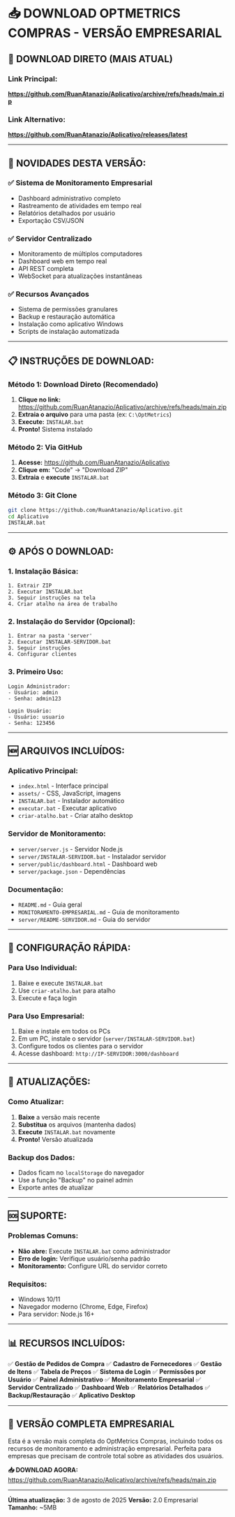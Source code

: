 # 📥 DOWNLOAD OPTMETRICS COMPRAS - VERSÃO EMPRESARIAL

## 🎯 **DOWNLOAD DIRETO (MAIS ATUAL)**

### **Link Principal:**
**https://github.com/RuanAtanazio/Aplicativo/archive/refs/heads/main.zip**

### **Link Alternativo:**
**https://github.com/RuanAtanazio/Aplicativo/releases/latest**

---

## 🚀 **NOVIDADES DESTA VERSÃO:**

### ✅ **Sistema de Monitoramento Empresarial**
- Dashboard administrativo completo
- Rastreamento de atividades em tempo real
- Relatórios detalhados por usuário
- Exportação CSV/JSON

### ✅ **Servidor Centralizado**
- Monitoramento de múltiplos computadores
- Dashboard web em tempo real
- API REST completa
- WebSocket para atualizações instantâneas

### ✅ **Recursos Avançados**
- Sistema de permissões granulares
- Backup e restauração automática
- Instalação como aplicativo Windows
- Scripts de instalação automatizada

---

## 📋 **INSTRUÇÕES DE DOWNLOAD:**

### **Método 1: Download Direto (Recomendado)**
1. **Clique no link:** https://github.com/RuanAtanazio/Aplicativo/archive/refs/heads/main.zip
2. **Extraia o arquivo** para uma pasta (ex: `C:\OptMetrics`)
3. **Execute:** `INSTALAR.bat`
4. **Pronto!** Sistema instalado

### **Método 2: Via GitHub**
1. **Acesse:** https://github.com/RuanAtanazio/Aplicativo
2. **Clique em:** "Code" → "Download ZIP"
3. **Extraia** e **execute** `INSTALAR.bat`

### **Método 3: Git Clone**
```bash
git clone https://github.com/RuanAtanazio/Aplicativo.git
cd Aplicativo
INSTALAR.bat
```

---

## ⚙️ **APÓS O DOWNLOAD:**

### **1. Instalação Básica:**
```
1. Extrair ZIP
2. Executar INSTALAR.bat
3. Seguir instruções na tela
4. Criar atalho na área de trabalho
```

### **2. Instalação do Servidor (Opcional):**
```
1. Entrar na pasta 'server'
2. Executar INSTALAR-SERVIDOR.bat
3. Seguir instruções
4. Configurar clientes
```

### **3. Primeiro Uso:**
```
Login Administrador:
- Usuário: admin
- Senha: admin123

Login Usuário:
- Usuário: usuario
- Senha: 123456
```

---

## 🆕 **ARQUIVOS INCLUÍDOS:**

### **Aplicativo Principal:**
- `index.html` - Interface principal
- `assets/` - CSS, JavaScript, imagens
- `INSTALAR.bat` - Instalador automático
- `executar.bat` - Executar aplicativo
- `criar-atalho.bat` - Criar atalho desktop

### **Servidor de Monitoramento:**
- `server/server.js` - Servidor Node.js
- `server/INSTALAR-SERVIDOR.bat` - Instalador servidor
- `server/public/dashboard.html` - Dashboard web
- `server/package.json` - Dependências

### **Documentação:**
- `README.md` - Guia geral
- `MONITORAMENTO-EMPRESARIAL.md` - Guia de monitoramento
- `server/README-SERVIDOR.md` - Guia do servidor

---

## 🎯 **CONFIGURAÇÃO RÁPIDA:**

### **Para Uso Individual:**
1. Baixe e execute `INSTALAR.bat`
2. Use `criar-atalho.bat` para atalho
3. Execute e faça login

### **Para Uso Empresarial:**
1. Baixe e instale em todos os PCs
2. Em um PC, instale o servidor (`server/INSTALAR-SERVIDOR.bat`)
3. Configure todos os clientes para o servidor
4. Acesse dashboard: `http://IP-SERVIDOR:3000/dashboard`

---

## 🔄 **ATUALIZAÇÕES:**

### **Como Atualizar:**
1. **Baixe** a versão mais recente
2. **Substitua** os arquivos (mantenha dados)
3. **Execute** `INSTALAR.bat` novamente
4. **Pronto!** Versão atualizada

### **Backup dos Dados:**
- Dados ficam no `localStorage` do navegador
- Use a função "Backup" no painel admin
- Exporte antes de atualizar

---

## 🆘 **SUPORTE:**

### **Problemas Comuns:**
- **Não abre:** Execute `INSTALAR.bat` como administrador
- **Erro de login:** Verifique usuário/senha padrão
- **Monitoramento:** Configure URL do servidor correto

### **Requisitos:**
- Windows 10/11
- Navegador moderno (Chrome, Edge, Firefox)
- Para servidor: Node.js 16+

---

## 📊 **RECURSOS INCLUÍDOS:**

✅ **Gestão de Pedidos de Compra**
✅ **Cadastro de Fornecedores**
✅ **Gestão de Itens**
✅ **Tabela de Preços**
✅ **Sistema de Login**
✅ **Permissões por Usuário**
✅ **Painel Administrativo**
✅ **Monitoramento Empresarial**
✅ **Servidor Centralizado**
✅ **Dashboard Web**
✅ **Relatórios Detalhados**
✅ **Backup/Restauração**
✅ **Aplicativo Desktop**

---

## 🎉 **VERSÃO COMPLETA EMPRESARIAL**

Esta é a versão mais completa do OptMetrics Compras, incluindo todos os recursos de monitoramento e administração empresarial. Perfeita para empresas que precisam de controle total sobre as atividades dos usuários.

**📥 DOWNLOAD AGORA:** https://github.com/RuanAtanazio/Aplicativo/archive/refs/heads/main.zip

---

**Última atualização:** 3 de agosto de 2025
**Versão:** 2.0 Empresarial
**Tamanho:** ~5MB
